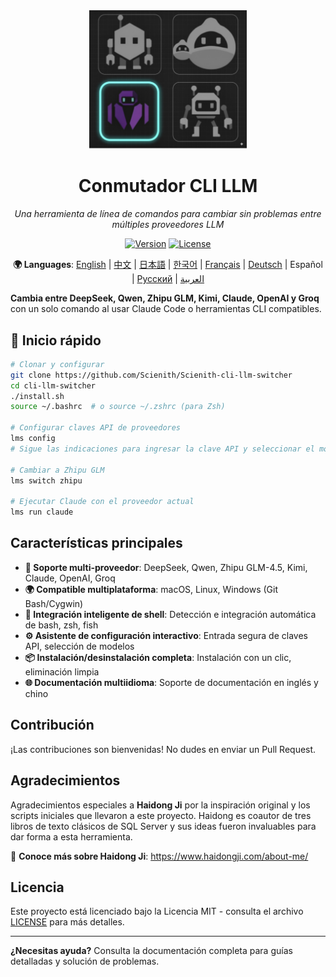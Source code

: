 <div align="center">

<img src="assets/images/logo/logo.jpeg" alt="Conmutador CLI LLM" width="50%">

# Conmutador CLI LLM

*Una herramienta de línea de comandos para cambiar sin problemas entre múltiples proveedores LLM*

[![Version](https://img.shields.io/badge/version-v0.1.0a1-blue.svg)](https://github.com/Scienith/Scienith-cli-llm-switcher/releases)
[![License](https://img.shields.io/badge/license-MIT-green.svg)](LICENSE)

**🌍 Languages**: [English](README.md) | [中文](README_zh.md) | [日本語](README_ja.md) | [한국어](README_ko.md) | [Français](README_fr.md) | [Deutsch](README_de.md) | Español | [Русский](README_ru.md) | [العربية](README_ar.md)

</div>

**Cambia entre DeepSeek, Qwen, Zhipu GLM, Kimi, Claude, OpenAI y Groq** con un solo comando al usar Claude Code o herramientas CLI compatibles.

## 🚀 Inicio rápido

```bash
# Clonar y configurar
git clone https://github.com/Scienith/Scienith-cli-llm-switcher
cd cli-llm-switcher
./install.sh
source ~/.bashrc  # o source ~/.zshrc (para Zsh)

# Configurar claves API de proveedores
lms config
# Sigue las indicaciones para ingresar la clave API y seleccionar el modelo predeterminado

# Cambiar a Zhipu GLM
lms switch zhipu

# Ejecutar Claude con el proveedor actual
lms run claude
```

## Características principales

- **🔄 Soporte multi-proveedor**: DeepSeek, Qwen, Zhipu GLM-4.5, Kimi, Claude, OpenAI, Groq
- **🌍 Compatible multiplataforma**: macOS, Linux, Windows (Git Bash/Cygwin)
- **🔧 Integración inteligente de shell**: Detección e integración automática de bash, zsh, fish
- **⚙️ Asistente de configuración interactivo**: Entrada segura de claves API, selección de modelos
- **📦 Instalación/desinstalación completa**: Instalación con un clic, eliminación limpia
- **🌐 Documentación multiidioma**: Soporte de documentación en inglés y chino

## Contribución

¡Las contribuciones son bienvenidas! No dudes en enviar un Pull Request.

## Agradecimientos

Agradecimientos especiales a **Haidong Ji** por la inspiración original y los scripts iniciales que llevaron a este proyecto. Haidong es coautor de tres libros de texto clásicos de SQL Server y sus ideas fueron invaluables para dar forma a esta herramienta.

🔗 **Conoce más sobre Haidong Ji**: https://www.haidongji.com/about-me/

## Licencia

Este proyecto está licenciado bajo la Licencia MIT - consulta el archivo [LICENSE](LICENSE) para más detalles.

---

**¿Necesitas ayuda?** Consulta la documentación completa para guías detalladas y solución de problemas.